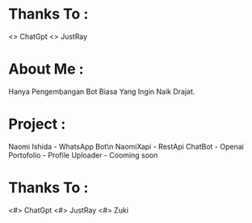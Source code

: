 # Thanks To :
<\> ChatGpt
<\> JustRay

# About Me :
Hanya Pengembangan Bot Biasa Yang Ingin Naik Drajat.

# Project :
 Naomi Ishida - WhatsApp Bot\n NaomiXapi - RestApi
 ChatBot - Openai 
 Portofolio - Profile
 Uploader - Cooming soon

# Thanks To :
<#> ChatGpt
<#> JustRay
<#> Zuki
